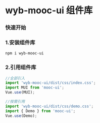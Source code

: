 # wyb-mooc-ui 组件库


### 快速开始
### 1.安装组件库

```bash
npm i wyb-mooc-ui
```


### 2.引用组件库

```javascript
//全部引入
import 'wyb-mooc-ui/dist/css/index.css';
import MUI from 'mooc-ui';
Vue.use(MUI);

//按需引用
import 'wyb-mooc-ui/dist/css/demo.css';
import { Demo } from 'mooc-ui';
Vue.use(Demo);
```